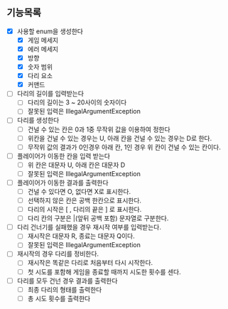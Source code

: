 ## 기능목록

- [X] 사용할 enum을 생성한다
  - [X] 게임 메세지
  - [X] 에러 메세지
  - [X] 방향
  - [X] 숫자 범위
  - [X] 다리 요소
  - [X] 커맨드
- [ ] 다리의 길이를 입력받는다
  - [ ] 다리의 길이는 3 ~ 20사이의 숫자이다
  - [ ] 잘못된 입력은 IllegalArgumentException
- [ ] 다리를 생성한다
  - [ ] 건널 수 있는 칸은 0과 1중 무작위 값을 이용하여 정한다
  - [ ] 위칸을 건널 수 있는 경우는 U, 아래 칸을 건널 수 있는 경우는 D로 한다.
  - [ ] 무작위 값의 결과가 0인경우 아래 칸, 1인 경우 위 칸이 건널 수 있는 칸이다.
- [ ] 플레이어가 이동한 칸을 입력 받는다
  - [ ] 위 칸은 대문자 U, 아래 칸은 대문자 D
  - [ ] 잘못된 입력은 IllegalArgumentException
- [ ] 플레이어가 이동한 결과를 출력한다
  - [ ] 건널 수 있다면 O, 없다면 X로 표시한다.
  - [ ] 선택하지 않은 칸은 공백 한칸으로 표시한다.
  - [ ] 다리의 시작은 [ , 다리의 끝은 ] 로 표시한다.
  - [ ] 다리 칸의 구분은 |(앞뒤 공백 포함) 문자열로 구분한다.
- [ ] 다리 건너기를 실패했을 경우 재시작 여부를 입력받는다.
  - [ ] 재시작은 대문자 R, 종료는 대문자 Q이다.
  - [ ] 잘못된 입력은 IllegalArgumentException
- [ ] 재시작의 경우 다리를 정비한다.
  - [ ] 재시작은 똑같은 다리로 처음부터 다시 시작한다.
  - [ ] 첫 시도를 포함해 게임을 종료할 때까지 시도한 횟수를 센다.
- [ ] 다리를 모두 건넌 경우 결과를 출력한다
  - [ ] 최종 다리의 형태를 출력한다
  - [ ] 총 시도 횟수를 출력한다